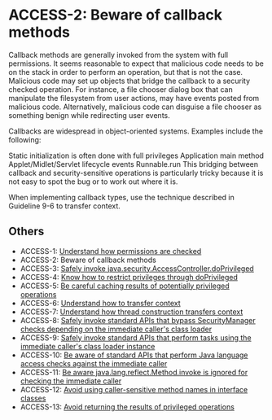 # ACCESS-2: Beware of callback methods
Callback methods are generally invoked from the system with full permissions. It seems reasonable to expect that malicious code needs to be on the stack in order to perform an operation, but that is not the case. Malicious code may set up objects that bridge the callback to a security checked operation. For instance, a file chooser dialog box that can manipulate the filesystem from user actions, may have events posted from malicious code. Alternatively, malicious code can disguise a file chooser as something benign while redirecting user events.

Callbacks are widespread in object-oriented systems. Examples include the following:

Static initialization is often done with full privileges
Application main method
Applet/Midlet/Servlet lifecycle events
Runnable.run
This bridging between callback and security-sensitive operations is particularly tricky because it is not easy to spot the bug or to work out where it is.

When implementing callback types, use the technique described in Guideline 9-6 to transfer context.

## Others
 - ACCESS-1: [Understand how permissions are checked](../g91)
 - ACCESS-2: Beware of callback methods
 - ACCESS-3: [Safely invoke java.security.AccessController.doPrivileged](../g93)
 - ACCESS-4: [Know how to restrict privileges through doPrivileged](../g94)
 - ACCESS-5: [Be careful caching results of potentially privileged operations](../g95)
 - ACCESS-6: [Understand how to transfer context](../g96)
 - ACCESS-7: [Understand how thread construction transfers context](../g97)
 - ACCESS-8: [Safely invoke standard APIs that bypass SecurityManager checks depending on the immediate caller's class loader](../g98)
 - ACCESS-9: [Safely invoke standard APIs that perform tasks using the immediate caller's class loader instance](../g99)
 - ACCESS-10: [Be aware of standard APIs that perform Java language access checks against the immediate caller](../g910)
 - ACCESS-11: [Be aware java.lang.reflect.Method.invoke is ignored for checking the immediate caller](../g911)
 - ACCESS-12: [Avoid using caller-sensitive method names in interface classes](../g912)
 - ACCESS-13: [Avoid returning the results of privileged operations](../g913)

